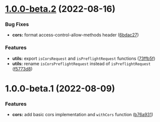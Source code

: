 # [1.0.0-beta.2](https://github.com/httpland/cors/compare/1.0.0-beta.1...1.0.0-beta.2) (2022-08-16)


### Bug Fixes

* **cors:** format access-control-allow-methods header ([6bdac27](https://github.com/httpland/cors/commit/6bdac27a90d33d08d55b0b53767344edc3382891))


### Features

* **utils:** export `isCorsRequest` and `isPreflightRequest` functions ([73ffb5f](https://github.com/httpland/cors/commit/73ffb5f6cf9093277be8f380d8ab4a5e9339e3cc))
* **utils:** rename `isCorsPreflightRequest` instead of `isPreflightRequest` ([f5773d8](https://github.com/httpland/cors/commit/f5773d8ecd4df541946f63b114509619c22620a0))

# 1.0.0-beta.1 (2022-08-09)


### Features

* **cors:** add basic cors implementation and `withCors` function ([b76a931](https://github.com/httpland/cors/commit/b76a9310e01cf13d1144729d8428611dd181694b))

